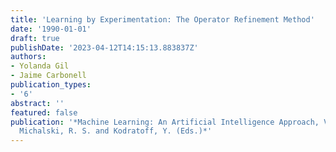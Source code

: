 ```yaml
---
title: 'Learning by Experimentation: The Operator Refinement Method'
date: '1990-01-01'
draft: true
publishDate: '2023-04-12T14:15:13.883837Z'
authors:
- Yolanda Gil
- Jaime Carbonell
publication_types:
- '6'
abstract: ''
featured: false
publication: '*Machine Learning: An Artificial Intelligence Approach, Volume III,
  Michalski, R. S. and Kodratoff, Y. (Eds.)*'
---
```


